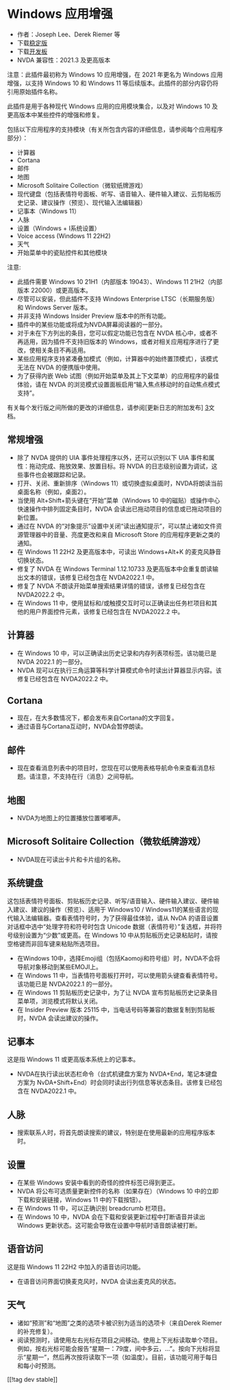 # Windows 应用增强 #

* 作者：Joseph Lee、Derek Riemer 等
* 下载[稳定版][1]
* 下载[开发板][2]
* NVDA 兼容性：2021.3 及更高版本

注意：此插件最初称为 Windows 10 应用增强，在 2021 年更名为 Windows 应用增强，以支持 Windows 10 和 Windows
11 等后续版本。此插件的部分内容仍将引用原始插件名称。

此插件是用于各种现代 Windows 应用的应用模块集合，以及对 Windows 10 及更高版本中某些控件的增强和修复。

包括以下应用程序的支持模块（有关所包含内容的详细信息，请参阅每个应用程序部分）：

* 计算器
* Cortana
* 邮件
* 地图
* Microsoft Solitaire Collection（微软纸牌游戏）
* 现代键盘（包括表情符号面板、听写、语音输入、硬件输入建议、云剪贴板历史记录、建议操作（预览）、现代输入法编辑器）
* 记事本（Windows 11）
* 人脉
* 设置（Windows + I系统设置）
* Voice access (Windows 11 22H2)
* 天气
* 开始菜单中的瓷贴控件和其他模块

注意:

* 此插件需要 Windows 10 21H1（内部版本 19043）、Windows 11 21H2（内部版本 22000）或更高版本。
* 尽管可以安装，但此插件不支持 Windows Enterprise LTSC（长期服务版）和 Windows Server 版本。
* 并非支持 Windows Insider Preview 版本中的所有功能。
* 插件中的某些功能或将成为NVDA屏幕阅读器的一部分。
* 对于未在下方列出的条目，您可以假定功能已包含在 NVDA 核心中，或者不再适用，因为插件不支持旧版本的
  Windows，或者对相关应用程序进行了更改，使相关条目不再适用。
* 某些应用程序支持紧凑叠加模式（例如，计算器中的始终置顶模式），该模式无法在 NVDA 的便携版中使用。
* 为了获得内嵌 Web 试图（例如开始菜单及其上下文菜单）的应用程序的最佳体验，请在 NVDA
  的浏览模式设置面板启用“输入焦点移动时的自动焦点模式支持”。

有关每个发行版之间所做的更改的详细信息，请参阅[更新日志的附加发布] [3]文档。

## 常规增强

* 除了 NVDA 提供的 UIA 事件处理程序以外，还可以识别以下 UIA 事件和属性：拖动完成、拖放效果、放置目标。将 NVDA
  的日志级别设置为调试，这些事件也会被跟踪和记录。
* 打开、关闭、重新排序（Windows 11）或切换虚拟桌面时，NVDA将朗读当前桌面名称（例如，桌面2）。
* 当使用 Alt+Shift+箭头键在“开始”菜单（Windows 10 中的磁贴）或操作中心快速操作中排列固定条目时，NVDA
  会读出已拖动项目的信息或已拖动项目的新位置。
* 通过在 NVDA 的“对象提示”设置中关闭“读出通知提示”，可以禁止诸如文件资源管理器中的音量、亮度更改和来自 Microsoft Store
  的应用程序更新之类的通知。
* 在 Windows 11 22H2 及更高版本中，可读出 Windows+Alt+K 的麦克风静音切换状态。
* 修复了 NVDA 在 Windows Terminal 1.12.10733 及更高版本中会重复朗读输出文本的错误，该修复已经包含在
  NVDA2022.1 中。
* 修复了 NVDA 不朗读开始菜单搜索结果详情的错误，该修复已经包含在 NVDA2022.2 中。
* 在 Windows 11 中，使用鼠标和/或触摸交互时可以正确读出任务栏项目和其他的用户界面控件元素，该修复已经包含在 NVDA2022.2 中。

## 计算器

* 在 Windows 10 中，可以正确读出历史记录和内存列表项标签。该功能已是 NVDA 2022.1 的一部分。
* NVDA 现可以在执行三角运算等科学计算模式命令时读出计算器显示内容。该修复已经包含在 NVDA2022.2 中。

## Cortana

* 现在，在大多数情况下，都会发布来自Cortana的文字回复。
* 通过语音与Cortana互动时，NVDA会暂停朗读。

## 邮件

* 现在查看消息列表中的项目时，您现在可以使用表格导航命令来查看消息标题。请注意，不支持在行（消息）之间导航。

## 地图

* NVDA为地图上的位置播放位置嘟嘟声。

## Microsoft Solitaire Collection（微软纸牌游戏）

* NVDA现在可读出卡片和卡片组的名称。

## 系统键盘

这包括表情符号面板、剪贴板历史记录、听写/语音输入、硬件输入建议、硬件输入建议、建议的操作（预览）、适用于 Windows10 /
Windows11的某些语言的现代输入法编辑器。查看表情符号时，为了获得最佳体验，请从 NvDA 的语音设置对话框中选中“处理字符和符号时包含
Unicode 数据（表情符号）”复选框，并将符号级别设置为“少数”或更高。在 Windows 10
中从剪贴板历史记录粘贴时，请按空格键而非回车键来粘贴所选项目。

* 在Windows 10中，选择Emoji组（包括Kaomoji和符号组）时，NVDA不会将导航对象移动到某些EMOJI上。
* 在 Windows 11 中，当表情符号面板打开时，可以使用箭头键查看表情符号。该功能已是 NVDA2022.1 的一部分。
* 在 Windows 11 剪贴板历史记录中，为了让 NVDA 宣布剪贴板历史记录条目菜单项，浏览模式将默认关闭。
* 在 Insider Preview 版本 25115 中，当电话号码等兼容的数据复制到剪贴板时，NVDA 会读出建议的操作。

## 记事本

这是指 Windows 11 或更高版本系统上的记事本。

* NVDA在执行读出状态栏命令（台式机键盘方案为 NVDA+End，笔记本键盘方案为
  NvDA+Shift+End）时会同时读出行列信息等状态条目。该修复已经包含在 NVDA2022.1 中。

## 人脉

* 搜索联系人时，将首先朗读搜索的建议，特别是在使用最新的应用程序版本时。

## 设置

* 在某些 Windows 安装中看到的奇怪的控件标签已得到更正。
* NVDA 将公布可选质量更新控件的名称（如果存在）（Windows 10 中的立即下载和安装链接，Windows 11 中的下载按钮）。
* 在 Windows 11 中，可以正确识别 breadcrumb 栏项目。
* 在 Windows 10 中，NVDA 会在下载和安装更新过程中打断语音并读出 Windows 更新状态。这可能会导致在设置中导航时语音朗读被打断。

## 语音访问

这是指 Windows 11 22H2 中加入的语音访问功能。

* 在语音访问界面切换麦克风时，NVDA 会读出麦克风的状态。

## 天气

* 诸如“预测”和“地图”之类的选项卡被识别为适当的选项卡（来自Derek Riemer的补充修复）。
* 阅读预测时，请使用左右光标在项目之间移动。使用上下光标读取单个项目。例如，按右光标可能会报告“星期一：79度，间中多云，...”。按向下光标将显示“星期一”，然后再次按将读取下一项（如温度）。目前，该功能可用于每日和每小时预测。

[[!tag dev stable]]

[1]: https://addons.nvda-project.org/files/get.php?file=w10

[2]: https://addons.nvda-project.org/files/get.php?file=w10-dev

[3]: https://github.com/josephsl/wintenapps/wiki/w10changelog

